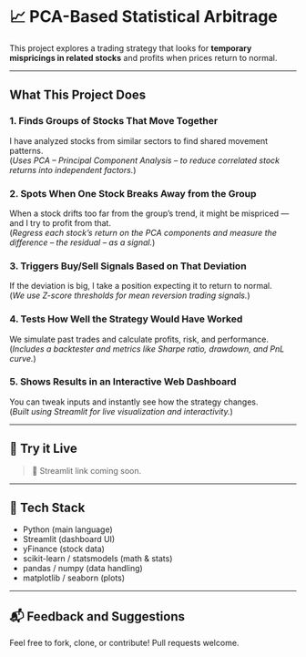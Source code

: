 # 📈 PCA-Based Statistical Arbitrage

This project explores a trading strategy that looks for **temporary mispricings in related stocks** and profits when prices return to normal. 

---

## What This Project Does

### 1. Finds Groups of Stocks That Move Together  
I have analyzed stocks from similar sectors to find shared movement patterns.  
(*Uses PCA – Principal Component Analysis – to reduce correlated stock returns into independent factors.*)

### 2. Spots When One Stock Breaks Away from the Group  
When a stock drifts too far from the group’s trend, it might be mispriced — and I try to profit from that.  
(*Regress each stock’s return on the PCA components and measure the difference – the residual – as a signal.*)

### 3. Triggers Buy/Sell Signals Based on That Deviation  
If the deviation is big, I take a position expecting it to return to normal.  
(*We use Z-score thresholds for mean reversion trading signals.*)

### 4. Tests How Well the Strategy Would Have Worked  
We simulate past trades and calculate profits, risk, and performance.  
(*Includes a backtester and metrics like Sharpe ratio, drawdown, and PnL curve.*)

### 5. Shows Results in an Interactive Web Dashboard  
You can tweak inputs and instantly see how the strategy changes.  
(*Built using Streamlit for live visualization and interactivity.*)

---

## 🚀 Try it Live

> 🔗 Streamlit link coming soon.

---

## 🧱 Tech Stack

- Python (main language)
- Streamlit (dashboard UI)
- yFinance (stock data)
- scikit-learn / statsmodels (math & stats)
- pandas / numpy (data handling)
- matplotlib / seaborn (plots)

---

## 📬 Feedback and Suggestions

Feel free to fork, clone, or contribute! Pull requests welcome.
